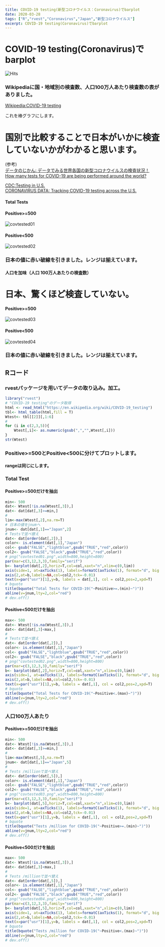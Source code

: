 ```yaml
---
title: COVID-19 testing(新型コロナウイルス：Coronavirus)でbarplot
date: 2020-03-28
tags: ["R","rvest","Coronavirus","Japan","新型コロナウイルス"]
excerpt: COVID-19 testing(Coronavirus)でbarplot
---
```


# COVID-19 testing(Coronavirus)でbarplot

![Hits](https://hitcounter.pythonanywhere.com/count/tag.svg?url=https%3A%2F%2Fgitpress.io%2F%40statrstart%2FCoronavirus11)  

### Wikipediaに国・地域別の検査数、人口100万人あたり検査数の表がありました。  
[Wikipedia:COVID-19 testing](https://en.wikipedia.org/wiki/COVID-19_testing)  

これを棒グラフにします。

# 国別で比較することで日本がいかに検査していないかがわかると思います。

(参考)  
[データのじかん: データでみる世界各国の新型コロナウイルスの検査状況！](https://data.wingarc.com/covid-19-tests-25207)  
[How many tests for COVID-19 are being performed around the world?](https://ourworldindata.org/covid-testing#note-2)  

[CDC:Testing in U.S.](https://www.cdc.gov/coronavirus/2019-ncov/cases-updates/testing-in-us.html)  
[CORONAVIRUS DATA: Tracking COVID-19 testing across the U.S.](https://www.clickondetroit.com/health/2020/03/13/coronavirus-data-tracking-covid-19-testing-across-the-us/)


#### Total Tests

#### Positive>=500

![covtested01](https://raw.githubusercontent.com/statrstart/statrstart.github.com/master/source/images/covtested01.png)

#### Positive<500

![covtested02](https://raw.githubusercontent.com/statrstart/statrstart.github.com/master/source/images/covtested02.png)

### 日本の値に赤い破線を引きました。レンジは揃えています。

#### 人口を加味（人口 100万人あたりの検査数）

# 日本、驚くほど検査していない。

#### Positive>=500

![covtested03](https://raw.githubusercontent.com/statrstart/statrstart.github.com/master/source/images/covtested03.png)

#### Positive<500

![covtested04](https://raw.githubusercontent.com/statrstart/statrstart.github.com/master/source/images/covtested04.png)

### 日本の値に赤い破線を引きました。レンジは揃えています。

## Rコード

### rvestパッケージを用いてデータの取り込み。加工。

```R
library("rvest")
# "COVID-19 testing"のデータ取得
html <- read_html("https://en.wikipedia.org/wiki/COVID-19_testing")
tbl<- html_table(html,fill = T)
Wtest<- tbl[[2]][,1:6]
#
for (i in c(2,3,5)){
	Wtest[,i]<- as.numeric(gsub(",","",Wtest[,i]))
}
str(Wtest)
```

### Positive>=500とPositive<500に分けてプロットします。
#### rangeは同じにします。

### Total Test

#### Positive>=500だけを抽出

```R
min<- 500
dat<- Wtest[!is.na(Wtest[,3]),]
dat<- dat[dat[,3]>=min,]
#
lim<-max(Wtest[,2],na.rm=T)
# 日本の値をjnumへ
jnum<- dat[dat[,1]=="Japan",2]
# Testsで並べ替え
dat<- dat[order(dat[,2]),]
color<- is.element(dat[,1],"Japan")
col<- gsub("FALSE","lightblue",gsub("TRUE","red",color))
col2<- gsub("FALSE","black",gsub("TRUE","red",color))
# png("covtested01.png",width=800,height=800)
par(mar=c(3,12,3,3),family="serif")
b<- barplot(dat[,2],horiz=T,col=col,xaxt="n",xlim=c(0,lim))
axis(side=1, at=axTicks(1), labels=formatC(axTicks(1), format="d", big.mark=','))
axis(2,at=b,labels=NA,col=col2,tck=-0.01)
text(x=par("usr")[1],y=b, labels = dat[,1], col = col2,pos=2,xpd=T)
# bquote
title(bquote("Total Tests for COVID-19("~Positive>=.(min)~")"))
abline(v=jnum,lty=2,col="red")
# dev.off()
```

#### Positive<500だけを抽出

```R
max<- 500
dat<- Wtest[!is.na(Wtest[,3]),]
dat<- dat[dat[,3]<max,]
#
# Testsで並べ替え
dat<- dat[order(dat[,2]),]
color<- is.element(dat[,1],"Japan")
col<- gsub("FALSE","lightblue",gsub("TRUE","red",color))
col2<- gsub("FALSE","black",gsub("TRUE","red",color))
# png("covtested02.png",width=800,height=800)
par(mar=c(3,12,3,3),family="serif")
b<- barplot(dat[,2],horiz=T,col=col,xaxt="n",xlim=c(0,lim))
axis(side=1, at=axTicks(1), labels=formatC(axTicks(1), format="d", big.mark=','))
axis(2,at=b,labels=NA,col=col2,tck=-0.01)
text(x=par("usr")[1],y=b, labels = dat[,1], col = col2,pos=2,xpd=T)
# bquote
title(bquote("Total Tests for COVID-19("~Positive<.(max)~")"))
abline(v=jnum,lty=2,col="red")
# dev.off()
```

### 人口100万人あたり

#### Positive>=500だけを抽出

```R
min<- 500
dat<- Wtest[!is.na(Wtest[,3]),]
dat<- dat[dat[,3]>=min,]
#
lim<-max(Wtest[,5],na.rm=T)
jnum<- dat[dat[,1]=="Japan",5]
#
# Tests /millionで並べ替え
dat<- dat[order(dat[,5]),]
color<- is.element(dat[,1],"Japan")
col<- gsub("FALSE","lightblue",gsub("TRUE","red",color))
col2<- gsub("FALSE","black",gsub("TRUE","red",color))
# png("covtested03.png",width=800,height=800)
par(mar=c(3,12,3,3),family="serif")
b<- barplot(dat[,5],horiz=T,col=col,xaxt="n",xlim=c(0,lim))
axis(side=1, at=axTicks(1), labels=formatC(axTicks(1), format="d", big.mark=','))
axis(2,at=b,labels=NA,col=col2,tck=-0.01)
text(x=par("usr")[1],y=b, labels = dat[,1], col = col2,pos=2,xpd=T)
# bquote
title(bquote("Tests /million for COVID-19("~Positive>=.(min)~")"))
abline(v=jnum,lty=2,col="red")
# dev.off()
```

#### Positive<500だけを抽出

```R
max<- 500
dat<- Wtest[!is.na(Wtest[,3]),]
dat<- dat[dat[,3]<max,]
#
# Tests /millionで並べ替え
dat<- dat[order(dat[,5]),]
color<- is.element(dat[,1],"Japan")
col<- gsub("FALSE","lightblue",gsub("TRUE","red",color))
col2<- gsub("FALSE","black",gsub("TRUE","red",color))
# png("covtested04.png",width=800,height=800)
par(mar=c(3,12,3,3),family="serif")
b<- barplot(dat[,5],horiz=T,col=col,xaxt="n",xlim=c(0,lim))
axis(side=1, at=axTicks(1), labels=formatC(axTicks(1), format="d", big.mark=','))
axis(2,at=b,labels=NA,col=col2,tck=-0.01)
text(x=par("usr")[1],y=b, labels = dat[,1], col = col2,pos=2,xpd=T)
# bquote
title(bquote("Tests /million for COVID-19("~Positive<.(max)~")"))
abline(v=jnum,lty=2,col="red")
# dev.off()
```

